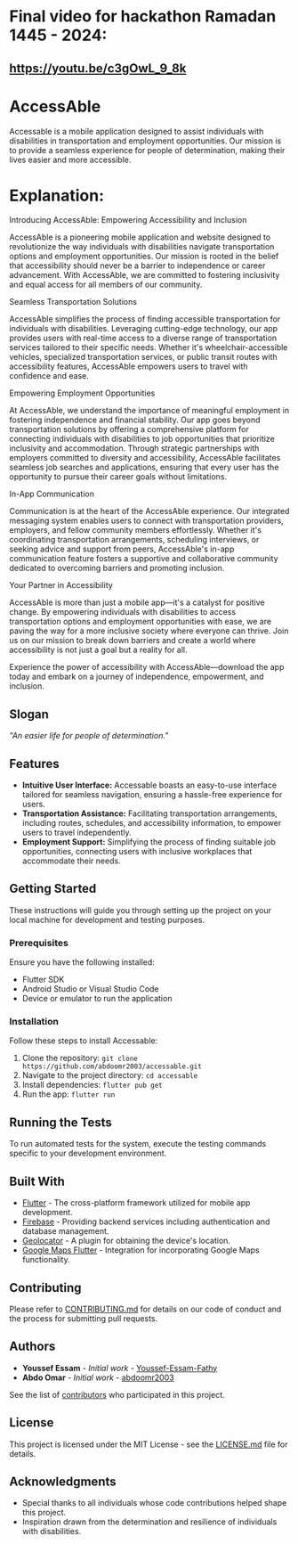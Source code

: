 # Final video for hackathon Ramadan 1445 - 2024:

## https://youtu.be/c3gOwL_9_8k

# AccessAble

Accessable is a mobile application designed to assist individuals with disabilities in transportation and employment opportunities. Our mission is to provide a seamless experience for people of determination, making their lives easier and more accessible.

# Explanation: 

Introducing AccessAble: Empowering Accessibility and Inclusion

AccessAble is a pioneering mobile application and website designed to revolutionize the way individuals with disabilities navigate transportation options and employment opportunities. Our mission is rooted in the belief that accessibility should never be a barrier to independence or career advancement. With AccessAble, we are committed to fostering inclusivity and equal access for all members of our community.

Seamless Transportation Solutions

AccessAble simplifies the process of finding accessible transportation for individuals with disabilities. Leveraging cutting-edge technology, our app provides users with real-time access to a diverse range of transportation services tailored to their specific needs. Whether it's wheelchair-accessible vehicles, specialized transportation services, or public transit routes with accessibility features, AccessAble empowers users to travel with confidence and ease.

Empowering Employment Opportunities

At AccessAble, we understand the importance of meaningful employment in fostering independence and financial stability. Our app goes beyond transportation solutions by offering a comprehensive platform for connecting individuals with disabilities to job opportunities that prioritize inclusivity and accommodation. Through strategic partnerships with employers committed to diversity and accessibility, AccessAble facilitates seamless job searches and applications, ensuring that every user has the opportunity to pursue their career goals without limitations.

In-App Communication

Communication is at the heart of the AccessAble experience. Our integrated messaging system enables users to connect with transportation providers, employers, and fellow community members effortlessly. Whether it's coordinating transportation arrangements, scheduling interviews, or seeking advice and support from peers, AccessAble's in-app communication feature fosters a supportive and collaborative community dedicated to overcoming barriers and promoting inclusion.

Your Partner in Accessibility

AccessAble is more than just a mobile app—it's a catalyst for positive change. By empowering individuals with disabilities to access transportation options and employment opportunities with ease, we are paving the way for a more inclusive society where everyone can thrive. Join us on our mission to break down barriers and create a world where accessibility is not just a goal but a reality for all.

Experience the power of accessibility with AccessAble—download the app today and embark on a journey of independence, empowerment, and inclusion.


## Slogan

*"An easier life for people of determination."*

## Features

- **Intuitive User Interface:** Accessable boasts an easy-to-use interface tailored for seamless navigation, ensuring a hassle-free experience for users.
- **Transportation Assistance:** Facilitating transportation arrangements, including routes, schedules, and accessibility information, to empower users to travel independently.
- **Employment Support:** Simplifying the process of finding suitable job opportunities, connecting users with inclusive workplaces that accommodate their needs.

## Getting Started

These instructions will guide you through setting up the project on your local machine for development and testing purposes.

### Prerequisites

Ensure you have the following installed:

- Flutter SDK
- Android Studio or Visual Studio Code
- Device or emulator to run the application

### Installation

Follow these steps to install Accessable:

1. Clone the repository: `git clone https://github.com/abdoomr2003/accessable.git`
2. Navigate to the project directory: `cd accessable`
3. Install dependencies: `flutter pub get`
4. Run the app: `flutter run`

## Running the Tests

To run automated tests for the system, execute the testing commands specific to your development environment.

## Built With

- [Flutter](https://flutter.dev/) - The cross-platform framework utilized for mobile app development.
- [Firebase](https://firebase.google.com/) - Providing backend services including authentication and database management.
- [Geolocator](https://pub.dev/packages/geolocator) - A plugin for obtaining the device's location.
- [Google Maps Flutter](https://pub.dev/packages/google_maps_flutter) - Integration for incorporating Google Maps functionality.

## Contributing

Please refer to [CONTRIBUTING.md](CONTRIBUTING.md) for details on our code of conduct and the process for submitting pull requests.

## Authors

- **Youssef Essam** - *Initial work* - [Youssef-Essam-Fathy](https://github.com/Youssef-Essam-Fathy)
- **Abdo Omar** - *Initial work* - [abdoomr2003](https://github.com/abdoomr2003)

See the list of [contributors](https://github.com/abdoomr2003/accessable/contributors) who participated in this project.

## License

This project is licensed under the MIT License - see the [LICENSE.md](LICENSE.md) file for details.

## Acknowledgments

- Special thanks to all individuals whose code contributions helped shape this project.
- Inspiration drawn from the determination and resilience of individuals with disabilities.
